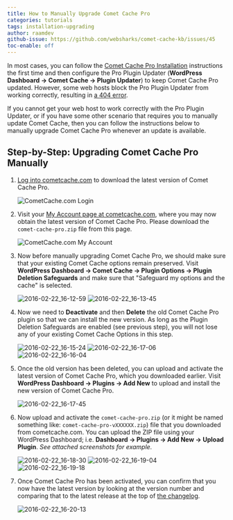 ```yaml
---
title: How to Manually Upgrade Comet Cache Pro
categories: tutorials
tags: installation-upgrading
author: raamdev
github-issue: https://github.com/websharks/comet-cache-kb/issues/45
toc-enable: off
---
```


In most cases, you can follow the [Comet Cache Pro Installation](https://cometcache.com/pro-installation/) instructions the first time and then configure the Pro Plugin Updater (**WordPress Dashboard → Comet Cache → Plugin Updater**) to keep Comet Cache Pro updated. However, some web hosts block the Pro Plugin Updater from working correctly, resulting in [a 404 error](https://cometcache.com/kb-article/why-am-i-getting-a-404-error-when-running-the-pro-updater/).

If you cannot get your web host to work correctly with the Pro Plugin Updater, or if you have some other scenario that requires you to manually update Comet Cache, then you can follow the instructions below to manually upgrade Comet Cache Pro whenever an update is available.

## Step-by-Step: Upgrading Comet Cache Pro Manually

1. [Log into cometcache.com](https://cometcache.com/wp-login.php) to download the latest version of Comet Cache Pro.

     ![CometCache.com Login](https://cloud.githubusercontent.com/assets/53005/13232779/a256bcce-d97e-11e5-952f-59f1f52718ca.png)

2. Visit your [My Account page at cometcache.com](http://cometcache.com/account/), where you may now obtain the latest version of Comet Cache Pro. Please download the `comet-cache-pro.zip` file from this page.

     ![CometCache.com My Account](https://cloud.githubusercontent.com/assets/53005/13232819/c8615708-d97e-11e5-8f0f-dcedab7a44da.png)

3. Now before manually upgrading Comet Cache Pro, we should make sure that your existing Comet Cache options remain preserved. Visit **WordPress Dashboard → Comet Cache → Plugin Options → Plugin Deletion Safeguards** and make sure that "Safeguard my options and the cache" is selected.

     ![2016-02-22_16-12-59](https://cloud.githubusercontent.com/assets/53005/13233337/49d0d532-d981-11e5-98b8-0020e3e622de.png)
     ![2016-02-22_16-13-45](https://cloud.githubusercontent.com/assets/53005/13233344/4c40a3b0-d981-11e5-9f58-251734029940.png)

4. Now we need to **Deactivate** and then **Delete** the old Comet Cache Pro plugin so that we can install the new version. As long as the Plugin Deletion Safeguards are enabled (see previous step), you will not lose any of your existing Comet Cache Options in this step.

     ![2016-02-22_16-15-24](https://cloud.githubusercontent.com/assets/53005/13233364/67bdeb70-d981-11e5-8cdb-7bdf31da8036.png)
     ![2016-02-22_16-17-06](https://cloud.githubusercontent.com/assets/53005/13233370/6ab8e460-d981-11e5-8870-54daf99fdeb3.png)
     ![2016-02-22_16-16-04](https://cloud.githubusercontent.com/assets/53005/13233380/741ea5ee-d981-11e5-9ed1-7c27f2a1faf6.png)

5. Once the old version has been deleted, you can upload and activate the latest version of Comet Cache Pro, which you downloaded earlier. Visit **WordPress Dashboard → Plugins → Add New** to upload and install the new version of Comet Cache Pro.

     ![2016-02-22_16-17-45](https://cloud.githubusercontent.com/assets/53005/13233406/8ccd87d6-d981-11e5-8041-79759f6281dc.png)

6. Now upload and activate the `comet-cache-pro.zip` (or it might be named something like: `comet-cache-pro-vXXXXXX.zip`) file that you downloaded from cometcache.com. You can upload the ZIP file using your WordPress Dashboard; i.e. **Dashboard → Plugins → Add New → Upload Plugin**. _See attached screenshots for example._

     ![2016-02-22_16-18-30](https://cloud.githubusercontent.com/assets/53005/13233422/9c99b81a-d981-11e5-95c2-59a076bfe042.png)
     ![2016-02-22_16-19-04](https://cloud.githubusercontent.com/assets/53005/13233423/9d31ebf8-d981-11e5-86ad-d4ff83895171.png)
     ![2016-02-22_16-19-18](https://cloud.githubusercontent.com/assets/53005/13233426/9f124530-d981-11e5-95cb-e0b389ae058b.png)

7. Once Comet Cache Pro has been activated, you can confirm that you now have the latest version by looking at the version number and comparing that to the latest release at the top of [the changelog](http://cometcache.com/changelog/).

     ![2016-02-22_16-20-13](https://cloud.githubusercontent.com/assets/53005/13233452/b1923d82-d981-11e5-98fb-f29e9d36a47c.png)
